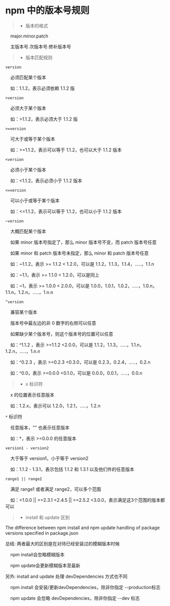 # npm 中的版本号规则

> +  版本的格式


    major.minor.patch

    主版本号.次版本号.修补版本号



> + 版本匹配规则

`version`

    必须匹配某个版本

    如：1.1.2，表示必须依赖 1.1.2 版

`>version`

    必须大于某个版本

    如：>1.1.2，表示必须大于 1.1.2 版

`>=version`

    可大于或等于某个版本

    如：>=1.1.2，表示可以等于 1.1.2，也可以大于 1.1.2 版本

`<version`

    必须小于某个版本

    如：<1.1.2，表示必须小于 1.1.2 版本

`<=version`

    可以小于或等于某个版本

    如：<=1.1.2，表示可以等于 1.1.2，也可以小于 1.1.2 版本

`~version`

    大概匹配某个版本

    如果 minor 版本号指定了，那么 minor 版本号不变，而 patch 版本号任意

    如果 minor 和 patch 版本号未指定，那么 minor 和 patch 版本号任意

    如：~1.1.2，表示 >= 1.1.2 < 1.2.0，可以是 1.1.2，1.1.3，1.1.4，.....，1.1.n

    如：~1.1，表示 >= 1.1.0 < 1.2.0，可以是同上

    如：~1，表示 >= 1.0.0 < 2.0.0，可以是 1.0.0，1.0.1，1.0.2，.....，1.0.n，1.1.n，1.2.n，.....，1.n.n

`^version`

    兼容某个版本

    版本号中最左边的非 0 数字的右侧可以任意

    如果缺少某个版本号，则这个版本号的位置可以任意

    如：^1.1.2 ，表示 >=1.1.2 <2.0.0，可以是 1.1.2，1.1.3，.....，1.1.n，1.2.n，.....，1.n.n

    如：^0.2.3 ，表示 >=0.2.3 <0.3.0，可以是 0.2.3，0.2.4，.....，0.2.n

    如：^0.0，表示 >=0.0.0 <0.1.0，可以是 0.0.0，0.0.1，.....，0.0.n




> +  x 标识符

    x 的位置表示任意版本

    如：1.2.x，表示可以 1.2.0，1.2.1，.....，1.2.n

`*` 标识符

    任意版本，"" 也表示任意版本

    如：*，表示 >=0.0.0 的任意版本

`version1 - version2`

    大于等于 version1，小于等于 version2

    如：1.1.2 - 1.3.1，表示包括 1.1.2 和 1.3.1 以及他们件的任意版本

`range1 || range2`

    满足 range1 或者满足 range2，可以多个范围

    如：<1.0.0 || >=2.3.1 <2.4.5 || >=2.5.2 <3.0.0，表示满足这3个范围的版本都可以




> +  install 和 update 区别

The difference between npm install and npm update handling of package versions specified in package.json

总结: 两者最大的区别是在对待已经安装过的模糊版本时候

    npm install会忽略模糊版本

    npm update会更新模糊版本至最新

另外: install and update 处理 devDependencies 方式也不同

    npm install 会安装/更新devDependencies，除非你指定 --production标志

    npm update 会忽略 devDependencies，除非你指定 --dev 标志













